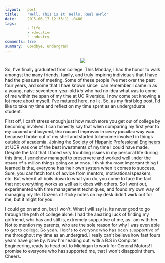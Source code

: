 ```yaml
---
layout:   post
title:    "Well, This is It! Hello, Real World"
date:     2015-06-17 12:33:31 -0400
tags:     
          - life
          - education
          - industry
comments: true
summary:  Goodbye, undergrad!
---
```


<center>
   <img src="http://blog.sergiomorales.me/images/bourns.jpg">
</center>

So, I've finally graduated from college. This Monday, I had the honor to walk amongst the many friends, family, and truly inspiring individuals that I have had the pleasure of meeting. Some of these people I've met over the past four years, and some that I have known since I can remember. I came in as a young, naive seventeen-year-old _kid_ who had no idea what was to come of me within the span of my time at UC Riverside. I now come out knowing a lot more about myself. I've matured here, no lie. So, as my first blog post, I'd like to take my time and reflect on my time spent as an undergaduate student.

First off, I can't stress enough just how much more you get out of college by becoming involved. I can honestly say that when comparing my first year to my second and beyond, the reason I improved in every possible way was because I broke out of my shell and started to become involved in things outside of academia. Joining the [Society of Hispanic Professional Engineers][SHPE] at UCR was one of the best investments of my time I could have made. Despite the fact that I faced very troubling issues in my personal life during this time, I somehow managed to preservere and worked well under the stress of a million things going on at once. I think the most important thing I learned is that, everyone has their own system when it comes to success. Sure, you can fetch tons of advice from mentors, motivational speakers, etc. But when it all boils down to what you do, you come to face the fact that not everything works as well as it does with others. So I went out, experimented with time management techniques, and found my own way of managing my life. Dozens of sticky notes on my desk didn't work out for me, but it might for you.

I could go on and on, but I won't. What I will say is, its never good to go through the path of college alone. I had the amazing luck of finding my girlfriend, who has and still is, extremely supportive of me, as I am with her. Not to mention my parents, who are the sole reason for why I was even able to get to college. So yeah. Here's to everyone who has been suppportive of me throughout my time as an undergrad. I really can't believe how fast fours years have gone by. Now I'm heading out, with a B.S in Computer Engineering, ready to head out to Michigan to work for General Motors! I promise to everyone who has supported me, that I won't disappoint them. Cheers.

[SHPE]: http://shpe.engr.ucr.edu/